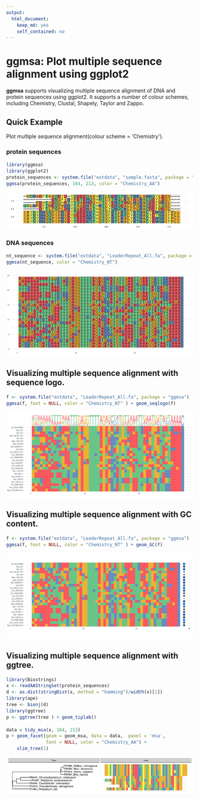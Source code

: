 ```yaml
---
output:
  html_document:
    keep_md: yes
    self_contained: no
---
```


#  ggmsa: Plot multiple sequence alignment using ggplot2

**ggmsa** supports visualizing multiple sequence alignment of DNA and protein sequences using ggplot2. It supports a number of colour schemes, including Chemistry, Clustal, Shapely, Taylor and Zappo.

##  Quick Example 
Plot multiple sequence alignment(colour scheme = 'Chemistry').

###  protein sequences

```r
library(ggmsa)
library(ggplot2)
protein_sequences <- system.file("extdata", "sample.fasta", package = "ggmsa")
ggmsa(protein_sequences, 164, 213, color = "Chemistry_AA")
```

![](README_files/figure-html/unnamed-chunk-1-1.png)<!-- -->

###  DNA sequences

```r
nt_sequence <- system.file("extdata", "LeaderRepeat_All.fa", package = "ggmsa")
ggmsa(nt_sequence, color = "Chemistry_NT")
```

![](README_files/figure-html/unnamed-chunk-2-1.png)<!-- -->

##  Visualizing multiple sequence alignment with sequence logo.

```r
f <- system.file("extdata", "LeaderRepeat_All.fa", package = "ggmsa")
ggmsa(f, font = NULL, color = "Chemistry_NT" ) + geom_seqlogo(f)
```

![](README_files/figure-html/unnamed-chunk-3-1.png)<!-- -->

##  Visualizing multiple sequence alignment with GC content.

```r
f <- system.file("extdata", "LeaderRepeat_All.fa", package = "ggmsa")
ggmsa(f, font = NULL, color = "Chemistry_NT" ) + geom_GC(f)
```

![](README_files/figure-html/unnamed-chunk-4-1.png)<!-- -->

##  Visualizing multiple sequence alignment with ggtree.

```r
library(Biostrings)
x <- readAAStringSet(protein_sequences)
d <- as.dist(stringDist(x, method = "hamming")/width(x)[1])
library(ape)
tree <- bionj(d)
library(ggtree)
p <- ggtree(tree ) + geom_tiplab()

data = tidy_msa(x, 164, 213)
p + geom_facet(geom = geom_msa, data = data,  panel = 'msa',
               font = NULL, color = "Chemistry_AA") +
    xlim_tree(1)
```

![](README_files/figure-html/unnamed-chunk-5-1.png)<!-- -->
